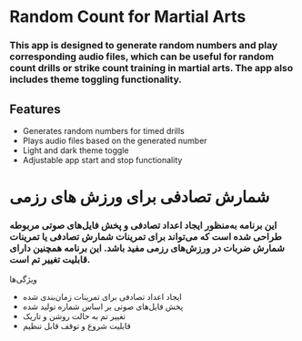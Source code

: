 # Random Count for Martial Arts

### This app is designed to generate random numbers and play corresponding audio files, which can be useful for random count drills or strike count training in martial arts. The app also includes theme toggling functionality.

## Features

- Generates random numbers for timed drills
- Plays audio files based on the generated number
- Light and dark theme toggle
- Adjustable app start and stop functionality

# شمارش تصادفی برای ورزش های رزمی

### این برنامه به‌منظور ایجاد اعداد تصادفی و پخش فایل‌های صوتی مربوطه طراحی شده است که می‌تواند برای تمرینات شمارش تصادفی یا تمرینات شمارش ضربات در ورزش‌های رزمی مفید باشد. این برنامه همچنین دارای قابلیت تغییر تم است.
ویژگی‌ها

- ایجاد اعداد تصادفی برای تمرینات زمان‌بندی شده
- پخش فایل‌های صوتی بر اساس شماره تولید شده
- تغییر تم به حالت روشن و تاریک
- قابلیت شروع و توقف قابل تنظیم
